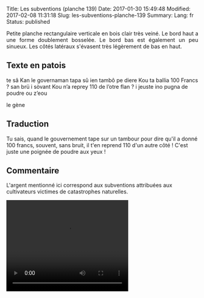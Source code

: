 Title: Les subventions (planche 139)
Date: 2017-01-30 15:49:48
Modified: 2017-02-08 11:31:18
Slug: les-subventions-planche-139
Summary: 
Lang: fr
Status: published

<p style="text-align:justify;">Petite planche rectangulaire verticale en bois clair très veiné. Le bord haut a une forme doublement bosselée. Le bord bas est également un peu sinueux. Les côtés latéraux s'évasent très légèrement de bas en haut.</p>

<figure class="image-block" style="float: right;">
  <img alt="" src="{static}/images/planche_139.png">
  <figcaption style="max-width: 320px"></figcaption>
</figure>

## Texte en patois
te sâ Kan le governaman tapa sû ien tambô pe diere Kou ta ballia 100 Francs ?  san brü i sòvant Kou n’a reprey 110 de l’otre flan  ?  i jeuste ino pugna de poudre ou z’eou

le gène

## Traduction
Tu sais, quand le gouvernement tape sur un tambour pour dire qu'il a donné 100 francs, souvent, sans bruit, il t'en  reprend 110 d'un autre côté ! C'est juste une poignée de poudre aux yeux !

## Commentaire
L'argent mentionné ici correspond aux subventions attribuées aux cultivateurs victimes de catastrophes naturelles.



<video width="320" height="240" controls>
  <source src="https://d1njpgd0ygatdn.cloudfront.net/video_139.mp4" type="video/mp4">
</video>
